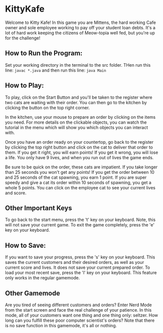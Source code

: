 # KittyKafe

Welcome to Kitty Kafe! In this game you are Mittens, the hard working Cafe owner and sole employee working to pay off your student loan debts. It's a lot of hard work keeping the citizens of Meow-topia well fed, but you're up for the challenge!

## How to Run the Program:

Set your working directory in the terminal to the src folder. THen run this line:
`javac *.java`
and then run this line:
`java Main`

## How to Play:

To play, click on the Start Button and you'll be taken to the register where two cats are waiting with their order. You can then go to the kitchen by clicking the button on the top right corner. 

In the kitchen, use your mouse to prepare an order by clicking on the items you need. For more details on the clickable objects, you can watch the tutorial in the menu which will show you which objects you can interact with.

Once you have an order ready on your countertop, go back to the register by clicking the top right button and click on the cat to deliver that order to them. If you get it right, you will earn points! If you get it wrong, you will lose a life. You only have 9 lives, and when you run out of lives the game ends. 

Be sure to be quick on the order, these cats are impatient. If you take longer than 25 seconds you won't get any points! If you get the order between 10 and 25 seconds of the cat spawning, you earn 1 point. If you are super speedy and give a cat its order within 10 seconds of spawning, you get a whole 5 points. You can click on the employee cat to see your current lives and score.

## Other Important Keys 

To go back to the start menu, press the 't' key on your keyboard. Note, this will not save your current game. To exit the game completely, press the 'e' key on your keyboard. 

## How to Save:

If you want to save your progress, press the 's' key on your keyboard. This saves the current customers and their desired orders, as well as your current score and lives. It does not save your current prepared order. To load your most recent save, press the 'l' key on your keyboard. This feature only works in the regular gamemode. 

## Other Gamemode

Are you tired of seeing different customers and orders? Enter Nerd Mode from the start screen and face the real challenge of your patience. In this mode, all of your customers want one thing and one thing only: seltzer. How long can you fulfill these poor computer scientist's orders? Note that there is no save function in this gamemode, it's all or nothing.




